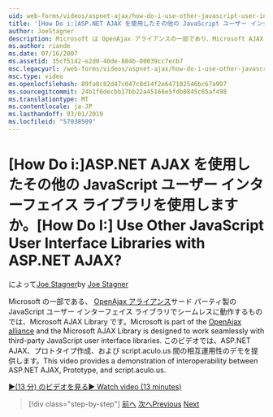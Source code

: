 ```yaml
---
uid: web-forms/videos/aspnet-ajax/how-do-i-use-other-javascript-user-interface-libraries-with-aspnet-ajax
title: '[How Do i:]ASP.NET AJAX を使用したその他の JavaScript ユーザー インターフェイス ライブラリを使用しますか。 | Microsoft Docs'
author: JoeStagner
description: Microsoft は OpenAjax アライアンスの一部であり、Microsoft AJAX Library がサード パーティ製の JavaScript ユーザー インターフェイス ライブラリでシームレスに動作するように設計しています.
ms.author: riande
ms.date: 07/16/2007
ms.assetid: 35cf5142-e2d0-40de-884b-00039cc7ecb7
msc.legacyurl: /web-forms/videos/aspnet-ajax/how-do-i-use-other-javascript-user-interface-libraries-with-aspnet-ajax
msc.type: video
ms.openlocfilehash: 89fa8c82d47c047c8d14f2e647102546bc67a997
ms.sourcegitcommit: 24b1f6decbb17bb22a45166e5fdb0845c65af498
ms.translationtype: MT
ms.contentlocale: ja-JP
ms.lasthandoff: 03/01/2019
ms.locfileid: "57038509"
---
```

<a name="how-do-i-use-other-javascript-user-interface-libraries-with-aspnet-ajax"></a><span data-ttu-id="8c659-104">[How Do i:]ASP.NET AJAX を使用したその他の JavaScript ユーザー インターフェイス ライブラリを使用しますか。</span><span class="sxs-lookup"><span data-stu-id="8c659-104">[How Do I:] Use Other JavaScript User Interface Libraries with ASP.NET AJAX?</span></span>
====================
<span data-ttu-id="8c659-105">によって[Joe Stagner](https://github.com/JoeStagner)</span><span class="sxs-lookup"><span data-stu-id="8c659-105">by [Joe Stagner](https://github.com/JoeStagner)</span></span>

<span data-ttu-id="8c659-106">Microsoft の一部である、 [OpenAjax アライアンス](http://www.openajax.org/)サード パーティ製の JavaScript ユーザー インターフェイス ライブラリでシームレスに動作するものでは、Microsoft AJAX Library です。</span><span class="sxs-lookup"><span data-stu-id="8c659-106">Microsoft is part of the [OpenAjax alliance](http://www.openajax.org/) and the Microsoft AJAX Library is designed to work seamlessly with third-party JavaScript user interface libraries.</span></span> <span data-ttu-id="8c659-107">このビデオでは、ASP.NET AJAX、プロトタイプ作成、および script.aculo.us 間の相互運用性のデモを提供します。</span><span class="sxs-lookup"><span data-stu-id="8c659-107">This video provides a demonstration of interoperability between ASP.NET AJAX, Prototype, and script.aculo.us.</span></span>

[<span data-ttu-id="8c659-108">&#9654;(13 分) のビデオを見る</span><span class="sxs-lookup"><span data-stu-id="8c659-108">&#9654; Watch video (13 minutes)</span></span>](https://channel9.msdn.com/Blogs/ASP-NET-Site-Videos/how-do-i-use-other-javascript-user-interface-libraries-with-aspnet-ajax)

> [!div class="step-by-step"]
> <span data-ttu-id="8c659-109">[前へ](how-do-i-choose-between-methods-of-ajax-page-updates.md)
> [次へ](how-do-i-use-the-aspnet-ajax-profile-services.md)</span><span class="sxs-lookup"><span data-stu-id="8c659-109">[Previous](how-do-i-choose-between-methods-of-ajax-page-updates.md)
[Next](how-do-i-use-the-aspnet-ajax-profile-services.md)</span></span>
